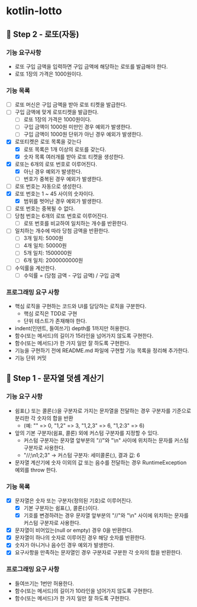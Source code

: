 # kotlin-lotto

## 🚀 Step 2 - 로또(자동)

### 기능 요구사항

- 로또 구입 금액을 입력하면 구입 금액에 해당하는 로또를 발급해야 한다.
- 로또 1장의 가격은 1000원이다.

### 기능 목록

- [ ] 로또 머신은 구입 금액을 받아 로또 티켓을 발급한다.
- [ ] 구입 금액에 맞게 로또티켓을 발급한다.
  - [ ] 로또 1장의 가격은 1000원이다.
  - [ ] 구입 금액이 1000원 미만인 경우 예외가 발생한다.
  - [ ] 구입 금액이 1000원 단위가 아닌 경우 예외가 발생한다.
- [X] 로또티켓은 로또 목록을 갖는다
  - [X] 로또 목록은 1개 이상의 로또를 갖는다.
  - [X] 숫자 목록 여러개를 받아 로또 티켓을 생성한다.
- [X] 로또는 6개의 로또 번호로 이루어진다.
  - [X] 아닌 경우 예외가 발생한다.
  - [ ] 번호가 중복된 경우 예외가 발생한다.
- [ ] 로또 번호는 자동으로 생성한다.
- [X] 로또 번호는 1 ~ 45 사이의 숫자이다.
  - [X] 범위를 벗어난 경우 예외가 발생한다. 
- [ ] 로또 번호는 중복될 수 없다.
- [ ] 당첨 번호는 6개의 로또 번호로 이루어진다.
  - [ ] 로또 번호를 비교하여 일치하는 개수를 반환한다.
- [ ] 일치하는 개수에 따라 당첨 금액을 반환한다.
  - [ ] 3개 일치: 5000원
  - [ ] 4개 일치: 50000원
  - [ ] 5개 일치: 1500000원
  - [ ] 6개 일치: 2000000000원
- [ ] 수익률을 계산한다.
  - [ ] 수익률 = (당첨 금액 - 구입 금액) / 구입 금액

### 프로그래밍 요구 사항

- 핵심 로직을 구현하는 코드와 UI를 담당하는 로직을 구분한다.
    - 핵심 로직은 TDD로 구현
    - 단위 테스트가 존재해야 한다.
- indent(인덴트, 들여쓰기) depth를 1까지만 허용한다.
- 함수(또는 메서드)의 길이가 15라인을 넘어가지 않도록 구현한다.
- 함수(또는 메서드)가 한 가지 일만 잘 하도록 구현한다.
- 기능을 구현하기 전에 README.md 파일에 구현할 기능 목록을 정리해 추가한다.
- 기능 단위 커밋

## 🚀 Step 1 - 문자열 덧셈 계산기

### 기능 요구 사항

- 쉼표(,) 또는 콜론(:)을 구분자로 가지는 문자열을 전달하는 경우 구분자를 기준으로 분리한 각 숫자의 합을 반환
    - (예: "" => 0, "1,2" => 3, "1,2,3" => 6, "1,2:3" => 6)
- 앞의 기본 구분자(쉼표, 콜론) 외에 커스텀 구분자를 지정할 수 있다.
    - 커스텀 구분자는 문자열 앞부분의 "//"와 "\n" 사이에 위치하는 문자를 커스텀 구분자로 사용한다.
    - "//;\n1;2;3" -> 커스텀 구분자: 세미콜론(;), 결과 값: 6
- 문자열 계산기에 숫자 이외의 값 또는 음수를 전달하는 경우 RuntimeException 예외를 throw 한다.

### 기능 목록

- [X] 문자열은 숫자 또는 구분자(정의된 기호)로 이루어진다.
    - [X] 기본 구분자는 쉼표(,), 콜론(:)이다.
    - [X] 기호를 변경하려는 경우 문자열 앞부분의 "//"와 "\n" 사이에 위치하는 문자를 커스텀 구분자로 사용한다.
- [X] 문자열이 비어있는(null or empty) 경우 0을 반환한다.
- [X] 문자열이 하나의 숫자로 이루어진 경우 해당 숫자를 반환한다.
- [X] 숫자가 아니거나 음수인 경우 예외가 발생한다.
- [X] 요구사항을 만족하는 문자열인 경우 구분자로 구분한 각 숫자의 합을 반환한다.

### 프로그래밍 요구 사항

- 들여쓰기는 1번만 허용한다.
- 함수(또는 메서드)의 길이가 10라인을 넘어가지 않도록 구현한다.
- 함수(또는 메서드)가 한 가지 일만 잘 하도록 구현한다.
